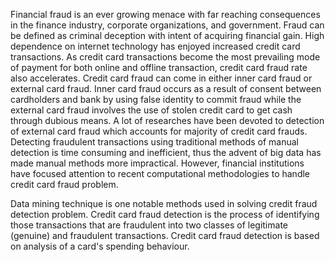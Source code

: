 Financial fraud is an ever growing menace with far reaching consequences in the finance industry, corporate organizations, and government. 
Fraud can be defined as criminal deception with intent of acquiring financial gain. High dependence on internet technology has enjoyed increased credit card transactions. As credit card transactions become the most prevailing mode of payment for both online and offline transaction, credit card fraud rate also accelerates. Credit card fraud can come in either inner card fraud or external card fraud. Inner card fraud occurs as a result of consent between cardholders and bank by using false identity to commit fraud while the external card fraud involves the use of stolen credit card to get cash through dubious means. A lot of researches have been devoted to detection of external card fraud which accounts for majority of credit card frauds. Detecting fraudulent transactions using traditional methods of manual detection is time consuming and inefficient, thus the advent of big data has made manual methods more impractical. However, financial institutions have focused attention to recent computational methodologies to handle credit card fraud problem.

Data mining technique is one notable methods used in solving credit fraud detection problem. Credit card fraud detection is the process of identifying those transactions that are fraudulent into two classes of legitimate (genuine) and fraudulent transactions. Credit card fraud detection is based on analysis of a card's spending behaviour. 
